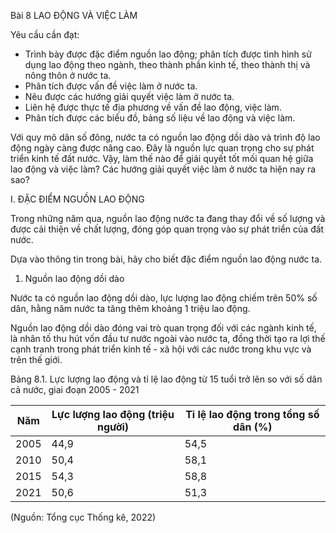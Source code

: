 Bài 8 LAO ĐỘNG VÀ VIỆC LÀM

Yêu cầu cần đạt:
- Trình bày được đặc điểm nguồn lao động; phân tích được tình hình sử dụng lao động theo ngành, theo thành phần kinh tế, theo thành thị và nông thôn ở nước ta.
- Phân tích được vấn đề việc làm ở nước ta.
- Nêu được các hướng giải quyết việc làm ở nước ta.
- Liên hệ được thực tế địa phương về vấn đề lao động, việc làm.
- Phân tích được các biểu đồ, bảng số liệu về lao động và việc làm.

Với quy mô dân số đông, nước ta có nguồn lao động dồi dào và trình độ lao động ngày càng được nâng cao. Đây là nguồn lực quan trọng cho sự phát triển kinh tế đất nước. Vậy, làm thế nào để giải quyết tốt mối quan hệ giữa lao động và việc làm? Các hướng giải quyết việc làm ở nước ta hiện nay ra sao?

I. ĐẶC ĐIỂM NGUỒN LAO ĐỘNG

Trong những năm qua, nguồn lao động nước ta đang thay đổi về số lượng và được cải thiện về chất lượng, đóng góp quan trọng vào sự phát triển của đất nước.

Dựa vào thông tin trong bài, hãy cho biết đặc điểm nguồn lao động nước ta.

1. Nguồn lao động dồi dào

Nước ta có nguồn lao động dồi dào, lực lượng lao động chiếm trên 50% số dân, hằng năm nước ta tăng thêm khoảng 1 triệu lao động.

Nguồn lao động dồi dào đóng vai trò quan trọng đối với các ngành kinh tế, là nhân tố thu hút vốn đầu tư nước ngoài vào nước ta, đồng thời tạo ra lợi thế cạnh tranh trong phát triển kinh tế - xã hội với các nước trong khu vực và trên thế giới.

Bảng 8.1. Lực lượng lao động và tỉ lệ lao động từ 15 tuổi trở lên so với số dân cả nước, giai đoạn 2005 - 2021

| Năm | Lực lượng lao động (triệu người) | Tỉ lệ lao động trong tổng số dân (%) |
|------|----------------------------------|--------------------------------------|
| 2005 | 44,9                             | 54,5                                 |
| 2010 | 50,4                             | 58,1                                 |
| 2015 | 54,3                             | 58,8                                 |
| 2021 | 50,6                             | 51,3                                 |

(Nguồn: Tổng cục Thống kê, 2022)